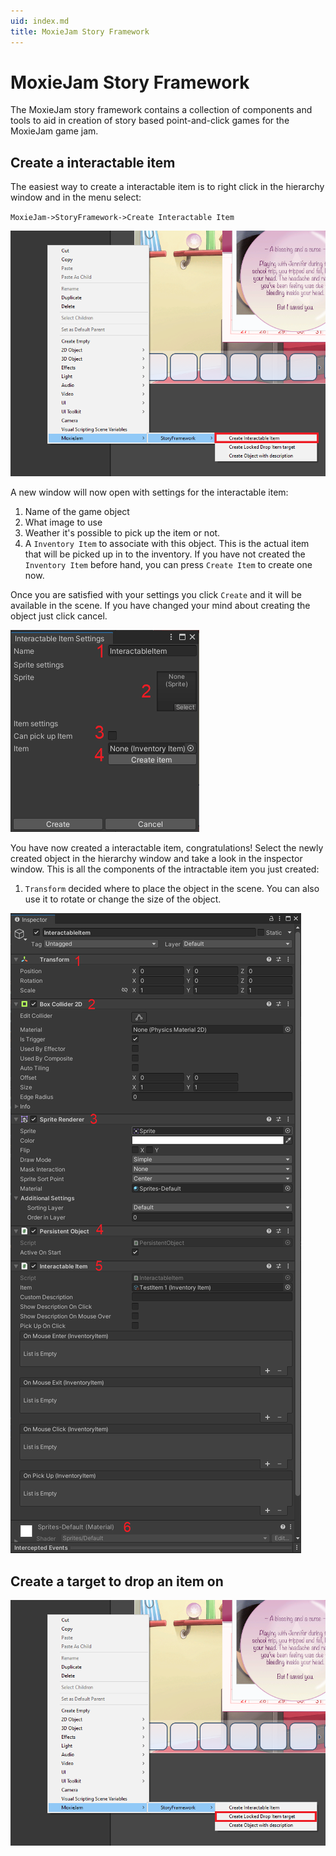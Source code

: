 ```yaml
---
uid: index.md
title: MoxieJam Story Framework 
---
```

# MoxieJam Story Framework

The MoxieJam story framework contains a collection of components and tools to aid in creation of story based point-and-click games for the MoxieJam game jam.

## Create a interactable item

The easiest way to create a interactable item is to right click in the hierarchy window and in the menu select:

`MoxieJam->StoryFramework->Create Interactable Item`

![Right click in hierarchy and select MoxieJam/StoryFramework/Create Interactable Item](resources/images/CreateInteractableItem.png)

A new window will now open with settings for the interactable item:

1. Name of the game object
2. What image to use
3. Weather it's possible to pick up the item or not.
4. A `Inventory Item` to associate with this object. This is the actual item that will be picked up in to the inventory. If you have not created the `Inventory Item` before hand, you can press `Create Item` to create one now.

Once you are satisfied with your settings you click `Create` and it will be available in the scene. If you have changed your mind about creating the object just click cancel.

![Configure item in window](resources/images/CreateInteractableItem2.png)

You have now created a interactable item, congratulations! Select the newly created object in the hierarchy window and take a look in the inspector window. This is all the components of the intractable item you just created:

1. `Transform` decided where to place the object in the scene. You can also use it to rotate or change the size of the object.

![Configure item in window](resources/images/InteractableItem.png)

## Create a target to drop an item on

![Right click in hierarchy and select MoxieJam/StoryFramework/Create Drop Item target](resources/images/CreateDropItemTarget.png)
